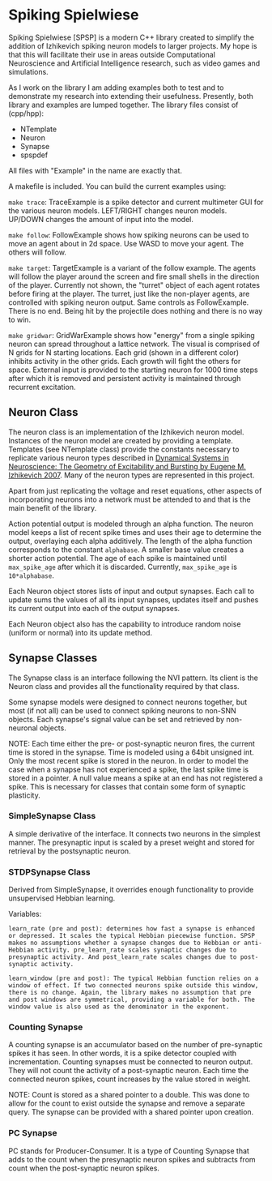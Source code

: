 # Spiking Spielwiese

Spiking Spielwiese [SPSP] is a modern C++ library created to simplify the addition of Izhikevich spiking neuron models to larger projects. My hope is that this will facilitate their use in areas outside Computational Neuroscience and Artificial Intelligence research, such as video games and simulations.

As I work on the library I am adding examples both to test and to demonstrate my research into extending their usefulness. Presently, both library and examples are lumped together. The library files consist of (cpp/hpp):

* NTemplate
* Neuron
* Synapse
* spspdef

All files with "Example" in the name are exactly that.

A makefile is included. You can build the current examples using:

`make trace`:  TraceExample is a spike detector and current multimeter GUI for the various neuron models. LEFT/RIGHT changes neuron models. UP/DOWN changes the amount of input into the model.

`make follow`: FollowExample shows how spiking neurons can be used to move an agent about in 2d space. Use WASD to move your agent. The others will follow.

`make target`: TargetExample is a variant of the follow example. The agents will follow the player around the screen and fire small shells in the direction of the player. Currently not shown, the "turret" object of each agent rotates before firing at the player. The turret, just like the non-player agents, are controlled with spiking neuron output. Same controls as FollowExample. There is no end. Being hit by the projectile does nothing and there is no way to win.

`make gridwar`: GridWarExample shows how "energy" from a single spiking neuron can spread throughout a lattice network. The visual is comprised of N grids for N starting locations. Each grid (shown in a different color) inhibits activity in the other grids. Each growth will fight the others for space. External input is provided to the starting neuron for 1000 time steps after which it is removed and persistent activity is maintained through recurrent excitation.

## Neuron Class
The neuron class is an implementation of the Izhikevich neuron model. Instances of the neuron model are created by providing a template. Templates (see NTemplate class) provide the constants necessary to replicate various neuron types described in [Dynamical Systems in Neuroscience:
The Geometry of Excitability and Bursting by Eugene M. Izhikevich 2007](https://www.izhikevich.org/publications/dsn/index.htm). Many of the neuron types are represented in this project.

Apart from just replicating the voltage and reset equations, other aspects of incorporating neurons into a network must be attended to and that is the main benefit of the library.

Action potential output is modeled through an alpha function. The neuron model keeps a list of recent spike times and uses their age to determine the output, overlaying each alpha additively. The length of the alpha function corresponds to the constant `alphabase`. A smaller base value creates a shorter action potential. The age of each spike is maintained until `max_spike_age` after which it is discarded. Currently, `max_spike_age` is `10*alphabase`.

Each Neuron object stores lists of input and output synapses. Each call to update sums the values of all its input synapses, updates itself and pushes its current output into each of the output synapses.

Each Neuron object also has the capability to introduce random noise (uniform or normal) into its update method.

## Synapse Classes
The Synapse class is an interface following the NVI pattern. Its client is the Neuron class and provides all the functionality required by that class.

Some synapse models were designed to connect neurons together, but most (if not all) can be used to connect spiking neurons to non-SNN objects. Each synapse's signal value can be set and retrieved by non-neuronal objects.

NOTE: Each time either the pre- or post-synaptic neuron fires, the current time is stored in the synapse. Time is modeled using a 64bit unsigned int. Only the most recent spike is stored in the neuron. In order to model the case when a synapse has not experienced a spike, the last spike time is stored in a pointer. A null value means a spike at an end has not registered a spike. This is necessary for classes that contain some form of synaptic plasticity.

### SimpleSynapse Class
A simple derivative of the interface. It connects two neurons in the simplest manner. The presynaptic input is scaled by a preset weight and stored for retrieval by the postsynaptic neuron.

### STDPSynapse Class
Derived from SimpleSynapse, it overrides enough functionality to provide unsupervised Hebbian learning.

Variables:

    learn_rate (pre and post): determines how fast a synapse is enhanced or depressed. It scales the typical Hebbian piecewise function. SPSP makes no assumptions whether a synapse changes due to Hebbian or anti-Hebbian activity. pre_learn_rate scales synaptic changes due to presynaptic activity. And post_learn_rate scales changes due to post-synaptic activity.

    learn_window (pre and post): The typical Hebbian function relies on a window of effect. If two connected neurons spike outside this window, there is no change. Again, the library makes no assumption that pre and post windows are symmetrical, providing a variable for both. The window value is also used as the denominator in the exponent.

### Counting Synapse

A counting synapse is an accumulator based on the number of pre-synaptic spikes it has seen. In other words, it is a spike detector coupled with incrementation. Counting synapses must be connected to neuron output. They will not count the activity of a post-synaptic neuron. Each time the connected neuron spikes, count increases by the value stored in weight.

NOTE: Count is stored as a shared pointer to a double. This was done to allow for the count to exist outside the synapse and remove a separate query. The synapse can be provided with a shared pointer upon creation.

### PC Synapse
PC stands for Producer-Consumer. It is a type of Counting Synapse that adds to the count when the presynaptic neuron spikes and subtracts from count when the post-synaptic neuron spikes. 